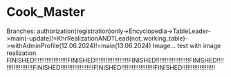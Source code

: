 # Cook_Master
Branches: authorization(registration)only->Encyclopedia->TableLeader->main(-update)!=KhrRealizationANDTLead(not_working_table)->withAdminProfile(12.06.2024)!=main(13.06.2024)
Image... test with image realization
FINISHED!!!!!!!!!!!!!!!!!!!FINISHED!!!!!!!!!!!!!!!!!!!FINISHED!!!!!!!!!!!!!!!!!!!FINISHED!!!!!!!!!!!!!!!!!!!FINISHED!!!!!!!!!!!!!!!!!!!FINISHED!!!!!!!!!!!!!!!!!!!FINISHED!!!!!!!!!!!!!!!!!!!
